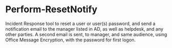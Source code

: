 # Perform-ResetNotify
 Incident Response tool to reset a user or user(s) password, and send a notification email to the manager listed in AD, as well as helpdesk, and any other parties. A second email is sent, to manager, and same audience, using Office Message Encryption, with the password for first logon.
